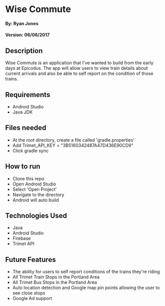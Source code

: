 # Wise Commute

#### By: Ryan Jones
#### Version: 06/06/2017

## Description
Wise Commute is an application that I've wanted to build from the early days at Epicodus. The app will allow users to view train details about current arrivals and also be able to self report on the condition of those trains.

## Requirements
* Android Studio
* Java JDK

## Files needed
* At the root directory, create a file called 'gradle.properties'
* Add Trimet_API_KEY = "3B5160342487A47D436E90CD9"
* Click gradle sync

## How to run
* Clone this repo
* Open Android Studio
* Select 'Open Project'
* Navigate to the directory
* Android will auto build

## Technologies Used
* Java
* Android Studio
* Firebase
* Trimet API

## Future Features
* The ability for users to self report conditions of the trains they're riding
* All Trimet Train Stops in the Portland Area
* All Trimet Bus Stops in the Portland Area
* Auto location detection and Google map pin points allowing the user to see close stops
* Google Ad support



